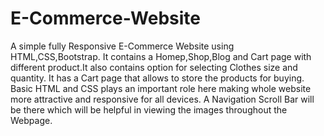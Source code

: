 # E-Commerce-Website
A simple fully Responsive E-Commerce Website using HTML,CSS,Bootstrap. It contains a Homep,Shop,Blog and Cart page with different product.It also contains option for selecting Clothes size and quantity. It has a Cart page that allows to store the products for buying. Basic HTML and CSS plays an important role here making whole website more attractive and responsive for all devices. A Navigation Scroll Bar will be there which will be helpful in viewing the images throughout the Webpage.
